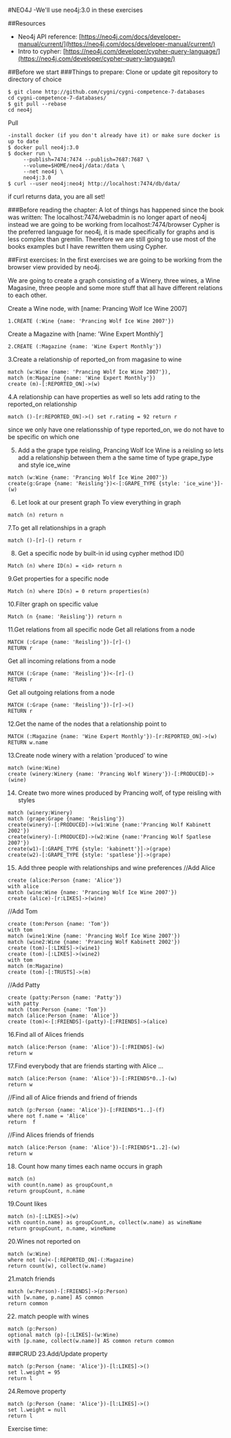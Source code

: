 #NEO4J
-We'll use neo4j:3.0 in these exercises

##Resources
- Neo4j API reference: [https://neo4j.com/docs/developer-manual/current/](https://neo4j.com/docs/developer-manual/current/)
- Intro to cypher: [https://neo4j.com/developer/cypher-query-language/](https://neo4j.com/developer/cypher-query-language/)

##Before we start
###Things to prepare:
Clone or update git repository to directory of choice
```
$ git clone http://github.com/cygni/cygni-competence-7-databases 
cd cygni-competence-7-databases/
$ git pull --rebase
cd neo4j
```
Pull 

```
-install docker (if you don't already have it) or make sure docker is up to date
$ docker pull neo4j:3.0
$ docker run \
     --publish=7474:7474 --publish=7687:7687 \
     --volume=$HOME/neo4j/data:/data \
     --net neo4j \
     neo4j:3.0
$ curl --user neo4j:neo4j http://localhost:7474/db/data/ 
```
if curl returns data, you are all set!

###Before reading the chapter:
A lot of things has happened since the book was written:
The localhost:7474/webadmin is no longer apart of neo4j instead we are going to be working from localhost:7474/browser
Cypher is the preferred language for neo4j, it is made specifically for graphs and is less complex than gremlin.
Therefore we are still going to use most of the books examples but I have rewritten them using Cypher.

##First exercises:
In the first exercises we are going to be working from the browser view provided by neo4j.



We are going to create a graph consisting of a Winery, three wines, a Wine Magasine, three people and 
some more stuff that all have different relations to each other.


Create a Wine node, with [name: Prancing Wolf Ice Wine 2007]
```
1.CREATE (:Wine {name: 'Prancing Wolf Ice Wine 2007'})
```

Create a Magazine with [name: 'Wine Expert Monthly']
```
2.CREATE (:Magazine {name: 'Wine Expert Monthly'})
```

3.Create a relationship of reported_on from magasine to wine  
```
match (w:Wine {name: 'Prancing Wolf Ice Wine 2007'}), 
match (m:Magazine {name: 'Wine Expert Monthly'})
create (m)-[:REPORTED_ON]->(w)
```

4.A relationship can have properties as well so lets add rating to the reported_on relationship
```
match ()-[r:REPORTED_ON]->() set r.rating = 92 return r
```

since we only have one relationsship of type reported_on, we do not have to be specific on which one

5. Add a the grape type reisling,  Prancing Wolf Ice Wine is a reisling so lets add a relationship between them a the same time of type grape_type and style ice_wine
```
match (w:Wine {name: 'Prancing Wolf Ice Wine 2007'})
create(g:Grape {name: 'Reisling'})<-[:GRAPE_TYPE {style: 'ice_wine'}]-(w)
```

6. Let look at our present graph 
To view everything in graph
```
match (n) return n
```

7.To get all relationships in a graph 
```
match ()-[r]-() return r
```

8. Get a specific node by built-in id using cypher method ID(<node>)
```
Match (n) where ID(n) = <id> return n
```

9.Get properties for a specific node
```
Match (n) where ID(n) = 0 return properties(n)
```

10.Filter graph on specific value
```
Match (n {name: 'Reisling'}) return n
```

11.Get relations from all specific node 
Get all relations from a node
```
MATCH (:Grape {name: 'Reisling'})-[r]-() 
RETURN r 
```
Get all incoming relations from a node
```
MATCH (:Grape {name: 'Reisling'})<-[r]-() 
RETURN r
```
Get all outgoing relations from a node
```
MATCH (:Grape {name: 'Reisling'})-[r]->() 
RETURN r
```

12.Get the name of the nodes that a relationship point to
```
MATCH (:Magazine {name: 'Wine Expert Monthly'})-[r:REPORTED_ON]->(w) 
RETURN w.name
```

13.Create node winery with a relation 'produced' to wine
```
match (wine:Wine)
create (winery:Winery {name: 'Prancing Wolf Winery'})-[:PRODUCED]->(wine)
```
 
14. Create two more wines produced by Prancing wolf, of type reisling with styles
```
match (winery:Winery)
match (grape:Grape {name: 'Reisling'})
create(winery)-[:PRODUCED]->(w1:Wine {name:'Prancing Wolf Kabinett 2002'})
create(winery)-[:PRODUCED]->(w2:Wine {name:'Prancing Wolf Spatlese 2007'})
create(w1)-[:GRAPE_TYPE {style: 'kabinett'}]->(grape)
create(w2)-[:GRAPE_TYPE {style: 'spatlese'}]->(grape)
```

15. Add three people with relationships and wine preferences
//Add Alice
```
create (alice:Person {name: 'Alice'})
with alice
match (wine:Wine {name: 'Prancing Wolf Ice Wine 2007'})
create (alice)-[r:LIKES]->(wine)
```

//Add Tom
```
create (tom:Person {name: 'Tom'})
with tom
match (wine1:Wine {name: 'Prancing Wolf Ice Wine 2007'})
match (wine2:Wine {name: 'Prancing Wolf Kabinett 2002'})
create (tom)-[:LIKES]->(wine1)
create (tom)-[:LIKES]->(wine2)
with tom
match (m:Magazine)
create (tom)-[:TRUSTS]->(m)
```

//Add Patty
```
create (patty:Person {name: 'Patty'})
with patty
match (tom:Person {name: 'Tom'})
match (alice:Person {name: 'Alice'})
create (tom)<-[:FRIENDS]-(patty)-[:FRIENDS]->(alice)
```

16.Find all of Alices friends
```
match (alice:Person {name: 'Alice'})-[:FRIENDS]-(w)
return w
```

17.Find everybody that are friends starting with Alice ...
```
match (alice:Person {name: 'Alice'})-[:FRIENDS*0..]-(w)
return w
```

//Find all of Alice friends and friend of friends
```
match (p:Person {name: 'Alice'})-[:FRIENDS*1..]-(f) 
where not f.name = 'Alice'
return  f
```

//Find Alices friends of friends
```
match (alice:Person {name: 'Alice'})-[:FRIENDS*1..2]-(w)
return w
```

18. Count how many times each name occurs in graph
```
match (n) 
with count(n.name) as groupCount,n 
return groupCount, n.name
```

19.Count likes 
```
match (n)-[:LIKES]->(w) 
with count(n.name) as groupCount,n, collect(w.name) as wineName
return groupCount, n.name, wineName
```

20.Wines not reported on
```
match (w:Wine)
where not (w)<-[:REPORTED_ON]-(:Magazine)
return count(w), collect(w.name)
```

21.match friends
```
match (w:Person)-[:FRIENDS]->(p:Person) 
with [w.name, p.name] AS common 
return common
```

22. match people with wines
```
match (p:Person)
optional match (p)-[:LIKES]-(w:Wine)
with [p.name, collect(w.name)] AS common return common
```
###CRUD
23.Add/Update property
```
match (p:Person {name: 'Alice'})-[l:LIKES]->() 
set l.weight = 95
return l
```

24.Remove property
```
match (p:Person {name: 'Alice'})-[l:LIKES]->() 
set l.weight = null
return l
```

Exercise time:





